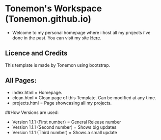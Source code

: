 # Tonemon's Workspace (Tonemon.github.io)
- Welcome to my personal homepage where i host all my projects i've done in the past. You can visit my site <a href="http://tonemon.github.io" target="_blank">Here</a>.

## Licence and Credits
This template is made by Tonemon using bootstrap.

## All Pages:
<ul>
<li>index.html = Homepage.</li>
<li>clean.html = Clean page of this Template. Can be modified at any time.</li>
<li>projects.html = Page showcasing all my projects.</li>
</ul>

##How Versions are used:
<ul>
<li>Version <bold>1</bold>.1.1 (First number) = General Release number</li>
<li>Version 1.<bold>1</bold>.1 (Second number) = Shows big updates </li>
<li>Version 1.1.<bold>1</bold> (Third number) = Shows a small update </li>
</ul>
